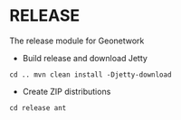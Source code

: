 RELEASE
=======

The release module for Geonetwork

* Build release and download Jetty

`
cd ..
mvn clean install -Djetty-download
`

* Create ZIP distributions

`
cd release
ant
`

